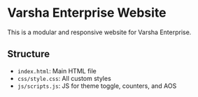 # Varsha Enterprise Website

This is a modular and responsive website for Varsha Enterprise.

## Structure
- `index.html`: Main HTML file
- `css/style.css`: All custom styles
- `js/scripts.js`: JS for theme toggle, counters, and AOS
